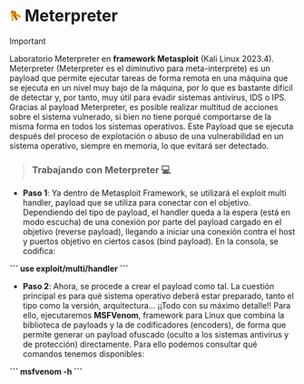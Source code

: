 # <img alt="Hacking_Labs, más allá de la Ciberseguridad" src="llaves.png" width="4%">	Meterpreter 

> [!IMPORTANT]
> Laboratorio Meterpreter en <b>framework Metasploit</b> (Kali Linux 2023.4). Meterpreter (Meterpreter es el diminutivo para meta-interprete) es un payload que permite ejecutar tareas de forma remota en una máquina que se ejecuta en un nivel muy bajo de la máquina, por lo que es bastante difícil de detectar y, por tanto, muy útil para evadir sistemas antivirus, IDS o IPS. Gracias al payload Meterpreter, es posible realizar multitud de acciones sobre el sistema vulnerado, si bien no tiene porqué comportarse de la misma forma en todos los sistemas operativos. Este Payload que se ejecuta después del proceso de explotación o abuso de una vulnerabilidad en un sistema operativo, siempre en memoria, lo que evitará ser detectado.

> ### Trabajando con Meterpreter :computer:

- <b>Paso 1</b>: Ya dentro de Metasploit Framework, se utilizará el exploit multi handler, payload que se utiliza para conectar con el objetivo. Dependiendo del tipo de payload, el handler queda a la espera (está en modo escucha) de una conexión por parte del payload cargado en el objetivo (reverse payload), llegando a iniciar una conexión contra el host y puertos objetivo en ciertos casos (bind payload). En la consola, se codifica:

<b>
```
use exploit/multi/handler
```
</b>

- <b>Paso 2</b>: Ahora, se procede a crear el payload como tal. La cuestión principal es para qué sistema operativo deberá estar preparado, tanto el tipo como la versión, arquitectura... ¡¡Todo con su máximo detalle!! Para ello, ejecutaremos <b>MSFVenom</b>, framework para Linux que combina la biblioteca de payloads y la de codificadores (encoders), de forma que permite generar un payload ofuscado (oculto a los sistemas antivirus y de protección) directamente. Para ello podemos consultar qué comandos tenemos disponibles:

<b>
```
msfvenom -h
```
</b>